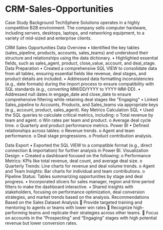 # CRM-Sales-Opportunities
Case Study Background
TechSphere Solutions operates in a highly competitive B2B environment. The company sells computer hardware, including servers, desktops, laptops, and networking equipment, to a variety of mid-sized and enterprise clients.

CRM Sales Opportunities 
Data Overview
•	Identified the key tables (sales_pipeline, products, accounts, sales_teams) and understood their structure and relationships using the data dictionary.
•	Highlighted essential fields, such as sales_agent, product, close_value, account, and deal_stage.
Data Preparation
•	Created a comprehensive SQL VIEW to consolidate data from all tables, ensuring essential fields like revenue, deal stages, and product details are included.
•	Addressed data formatting inconsistencies (e.g., date formats) during the import process to ensure compatibility with SQL standards (e.g., converting MM/DD/YYYY to YYYY-MM-DD).
•	Addressed null dates in engage_date and close_date to ensure comprehensive filtering while retaining deal stages like "Engaging"
•	Linked Sales_pipeline to Accounts, Products, and Sales_teams via appropriate keys (e.g., account, product, sales_agent).
Key Metrics Calculation
SQL
•	Used the SQL queries to calculate critical metrics, including:
o	Total revenue by team and agent.
o	Win rates per team and product.
o	Average deal cycle time.
o	Quarterly and product performance metrics.
Power BI
•	Defined relationships across tables:
o	Revenue trends.
o	Agent and team performance.
o	Deal stage progressions.
o	Product contribution analysis.

Data Export
•	Exported the SQL VIEW to a compatible format (e.g., direct connection & importation) for further analysis in Power BI.
Visualization Design:
•	Created a dashboard focused on the following:
o	Performance Metrics: KPIs like total revenue, deal count, and average deal size.
o	Quarterly Trends: Line charts for revenue and deal volume trends.
o	Agent and Team Insights: Bar charts for individual and team contributions.
o	Pipeline Status: Tables summarizing opportunities by stage and deal progress.
•	Incorporated slicers for sales manager, region and time period filters to make the dashboard interactive.
•	Shared insights with stakeholders, focusing on performance optimization, deal conversion strategies, and market trends based on the analysis.
Recommendations Based on the Sales Dataset Analysis
	Provide targeted training and mentoring to agents or teams with lower win rates
	Recognize high-performing teams and replicate their strategies across other teams.
	Focus on accounts in the “Prospecting” and “Engaging” stages with high potential revenue but lower conversion rates.
